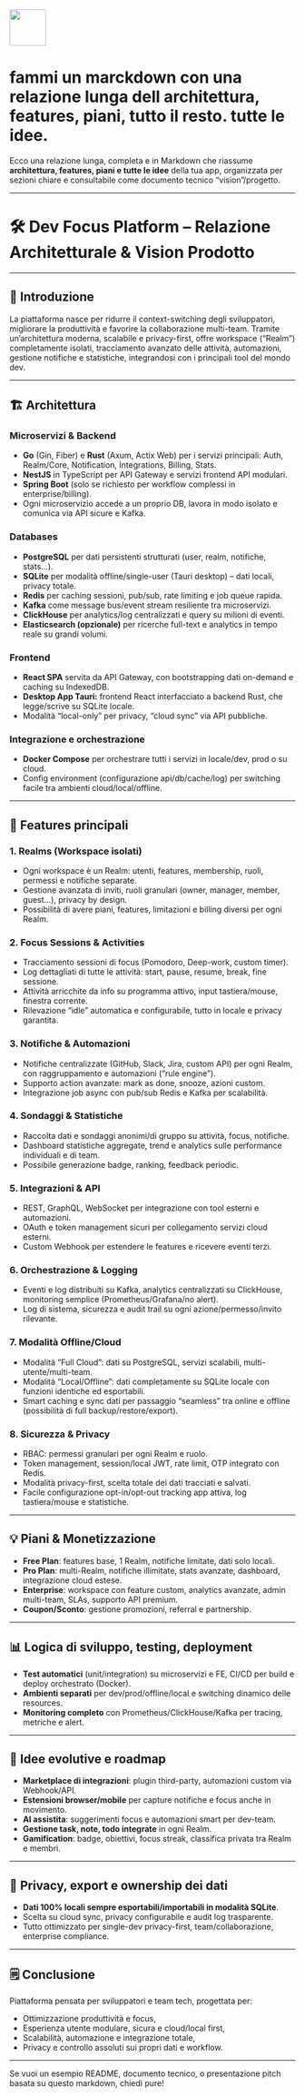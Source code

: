 <img src="https://r2cdn.perplexity.ai/pplx-full-logo-primary-dark%402x.png" style="height:64px;margin-right:32px"/>

# fammi un marckdown con una relazione lunga dell architettura, features, piani, tutto il resto. tutte le idee.

Ecco una relazione lunga, completa e in Markdown che riassume **architettura, features, piani e tutte le idee** della tua app, organizzata per sezioni chiare e consultabile come documento tecnico “vision”/progetto.

***

# 🛠️ Dev Focus Platform – Relazione Architetturale \& Vision Prodotto


***

## 🚀 Introduzione

La piattaforma nasce per ridurre il context-switching degli sviluppatori, migliorare la produttività e favorire la collaborazione multi-team.
Tramite un’architettura moderna, scalabile e privacy-first, offre workspace (“Realm”) completamente isolati, tracciamento avanzato delle attività, automazioni, gestione notifiche e statistiche, integrandosi con i principali tool del mondo dev.

***

## 🏗️ Architettura

### **Microservizi \& Backend**

- **Go** (Gin, Fiber) e **Rust** (Axum, Actix Web) per i servizi principali: Auth, Realm/Core, Notification, Integrations, Billing, Stats.
- **NestJS** in TypeScript per API Gateway e servizi frontend API modulari.
- **Spring Boot** (solo se richiesto per workflow complessi in enterprise/billing).
- Ogni microservizio accede a un proprio DB, lavora in modo isolato e comunica via API sicure e Kafka.


### **Databases**

- **PostgreSQL** per dati persistenti strutturati (user, realm, notifiche, stats…).
- **SQLite** per modalità offline/single-user (Tauri desktop) – dati locali, privacy totale.
- **Redis** per caching sessioni, pub/sub, rate limiting e job queue rapida.
- **Kafka** come message bus/event stream resiliente tra microservizi.
- **ClickHouse** per analytics/log centralizzati e query su milioni di eventi.
- **Elasticsearch (opzionale)** per ricerche full-text e analytics in tempo reale su grandi volumi.


### **Frontend**

- **React SPA** servita da API Gateway, con bootstrapping dati on-demand e caching su IndexedDB.
- **Desktop App Tauri:** frontend React interfacciato a backend Rust, che legge/scrive su SQLite locale.
- Modalità “local-only” per privacy, “cloud sync” via API pubbliche.


### **Integrazione e orchestrazione**

- **Docker Compose** per orchestrare tutti i servizi in locale/dev, prod o su cloud.
- Config environment (configurazione api/db/cache/log) per switching facile tra ambienti cloud/local/offline.

***

## 🧩 Features principali

### **1. Realms (Workspace isolati)**

- Ogni workspace è un Realm: utenti, features, membership, ruoli, permessi e notifiche separate.
- Gestione avanzata di inviti, ruoli granulari (owner, manager, member, guest…), privacy by design.
- Possibilità di avere piani, features, limitazioni e billing diversi per ogni Realm.


### **2. Focus Sessions \& Activities**

- Tracciamento sessioni di focus (Pomodoro, Deep-work, custom timer).
- Log dettagliati di tutte le attività: start, pause, resume, break, fine sessione.
- Attività arricchite da info su programma attivo, input tastiera/mouse, finestra corrente.
- Rilevazione “idle” automatica e configurabile, tutto in locale e privacy garantita.


### **3. Notifiche \& Automazioni**

- Notifiche centralizzate (GitHub, Slack, Jira, custom API) per ogni Realm, con raggruppamento e automazioni (“rule engine”).
- Supporto action avanzate: mark as done, snooze, azioni custom.
- Integrazione job async con pub/sub Redis e Kafka per scalabilità.


### **4. Sondaggi \& Statistiche**

- Raccolta dati e sondaggi anonimi/di gruppo su attività, focus, notifiche.
- Dashboard statistiche aggregate, trend e analytics sulle performance individuali e di team.
- Possibile generazione badge, ranking, feedback periodic.


### **5. Integrazioni \& API**

- REST, GraphQL, WebSocket per integrazione con tool esterni e automazioni.
- OAuth e token management sicuri per collegamento servizi cloud esterni.
- Custom Webhook per estendere le features e ricevere eventi terzi.


### **6. Orchestrazione \& Logging**

- Eventi e log distribuiti su Kafka, analytics centralizzati su ClickHouse, monitoring semplice (Prometheus/Grafana/no alert).
- Log di sistema, sicurezza e audit trail su ogni azione/permesso/invito rilevante.


### **7. Modalità Offline/Cloud**

- Modalità “Full Cloud”: dati su PostgreSQL, servizi scalabili, multi-utente/multi-team.
- Modalità “Local/Offline”: dati completamente su SQLite locale con funzioni identiche ed esportabili.
- Smart caching e sync dati per passaggio “seamless” tra online e offline (possibilità di full backup/restore/export).


### **8. Sicurezza \& Privacy**

- RBAC: permessi granulari per ogni Realm e ruolo.
- Token management, session/local JWT, rate limit, OTP integrato con Redis.
- Modalità privacy-first, scelta totale dei dati tracciati e salvati.
- Facile configurazione opt-in/opt-out tracking app attiva, log tastiera/mouse e statistiche.

***

## 💡 Piani \& Monetizzazione

- **Free Plan**: features base, 1 Realm, notifiche limitate, dati solo locali.
- **Pro Plan**: multi-Realm, notifiche illimitate, stats avanzate, dashboard, integrazione cloud estese.
- **Enterprise**: workspace con feature custom, analytics avanzate, admin multi-team, SLAs, supporto API premium.
- **Coupon/Sconto**: gestione promozioni, referral e partnership.

***

## 📊 Logica di sviluppo, testing, deployment

- **Test automatici** (unit/integration) su microservizi e FE, CI/CD per build e deploy orchestrato (Docker).
- **Ambienti separati** per dev/prod/offline/local e switching dinamico delle resources.
- **Monitoring completo** con Prometheus/ClickHouse/Kafka per tracing, metriche e alert.

***

## 🌟 Idee evolutive e roadmap

- **Marketplace di integrazioni**: plugin third-party, automazioni custom via Webhook/API.
- **Estensioni browser/mobile** per capture notifiche e focus anche in movimento.
- **AI assistita**: suggerimenti focus e automazioni smart per dev-team.
- **Gestione task, note, todo integrate** in ogni Realm.
- **Gamification**: badge, obiettivi, focus streak, classifica privata tra Realm e membri.

***

## 🔐 Privacy, export e ownership dei dati

- **Dati 100% locali sempre esportabili/importabili in modalità SQLite**.
- Scelta su cloud sync, privacy configurabile e audit log trasparente.
- Tutto ottimizzato per single-dev privacy-first, team/collaborazione, enterprise compliance.

***

## 🗒️ Conclusione

Piattaforma pensata per sviluppatori e team tech, progettata per:

- Ottimizzazione produttività e focus,
- Esperienza utente modulare, sicura e cloud/local first,
- Scalabilità, automazione e integrazione totale,
- Privacy e controllo assoluti sui propri dati e workflow.

***

Se vuoi un esempio README, documento tecnico, o presentazione pitch basata su questo markdown, chiedi pure!

